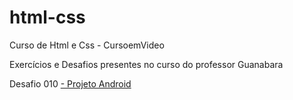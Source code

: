 # html-css
 Curso de Html e Css - CursoemVideo

Exercícios e Desafios presentes no curso do professor Guanabara

Desafio 010
<a href='https://jeandevfront.github.io/html-css/desafio/d010/index.html' target='blank'>  - Projeto Android </a>
